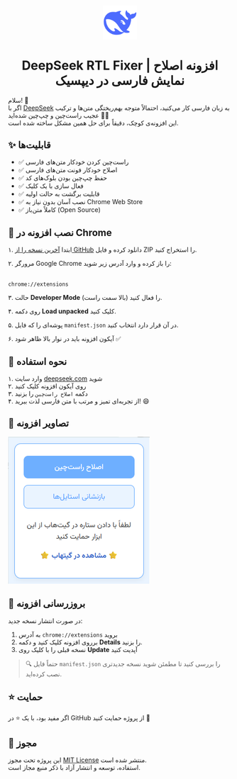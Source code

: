 <p align="center">
  <img src="assets/icons/favicon.svg" style="width:15%"/><h1 align="center">DeepSeek RTL Fixer | افزونه اصلاح نمایش فارسی در دیپسیک</h1>
</p>

سلام! 👋  
اگر با [DeepSeek](https://deepseek.com) به زبان فارسی کار می‌کنید، احتمالاً متوجه بهم‌ریختگی متن‌ها و ترکیب عجیب راست‌چین و چپ‌چین شده‌اید 😵‍💫  
این افزونه‌ی کوچک، دقیقاً برای حل همین مشکل ساخته شده است.

## ✨ قابلیت‌ها

- ✅ راست‌چین کردن خودکار متن‌های فارسی
- ✅ اصلاح خودکار فونت متن‌های فارسی
- ✅ حفظ چپ‌چین بودن بلوک‌های کد
- ✅ فعال سازی با یک کلیک
- ✅ قابلیت برگشت به حالت اولیه
- ✅ نصب آسان بدون نیاز به Chrome Web Store
- ✅ کاملاً متن‌باز (Open Source)

## 🔧 نصب افزونه در Chrome

۱. ابتدا [آخرین نسخه را از GitHub](https://github.com/MatinGhanbari/deepseek-rtl-fixer/releases) دانلود کرده و فایل ZIP را استخراج کنید.

۲. مرورگر Google Chrome را باز کرده و وارد آدرس زیر شوید:

```

chrome://extensions

```

۳. حالت **Developer Mode** (بالا سمت راست) را فعال کنید.

۴. روی دکمه **Load unpacked** کلیک کنید.

۵. پوشه‌ای را که فایل `manifest.json` در آن قرار دارد انتخاب کنید.

۶. آیکون افزونه باید در نوار بالا ظاهر شود ✅

## 🚀 نحوه استفاده

۱. وارد سایت [deepseek.com](https://deepseek.com) شوید  
۲. روی آیکون افزونه کلیک کنید  
۳. دکمه `اصلاح راست‌چین` را بزنید  
۴. از تجربه‌ای تمیز و مرتب با متن فارسی لذت ببرید! 😄

## 📸 تصاویر افزونه

![alt](assets/images/screenshots/image.png)

## 🔄 بروزرسانی افزونه

در صورت انتشار نسخه جدید:

1. به آدرس `chrome://extensions` بروید
2. برروی افزونه کلیک کنید و دکمه **Details** را بزنید.
3. نسخه قبلی را با کلیک روی **Update** آپدیت کنید

> 🔍 حتماً فایل `manifest.json` را بررسی کنید تا مطمئن شوید نسخه جدیدتری نصب کرده‌اید.

## ⭐️ حمایت

اگر مفید بود، با یک ⭐️ در GitHub از پروژه حمایت کنید 🙏

## 📄 مجوز

این پروژه تحت مجوز [MIT License](LICENSE) منتشر شده است.  
استفاده، توسعه و انتشار آزاد با ذکر منبع مجاز است.
